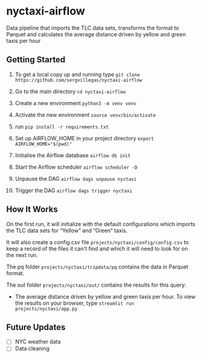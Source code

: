 # nyctaxi-airflow

Data pipeline that imports the TLC data sets, transforms the format to Parquet and calculates the average distance 
driven by yellow and green taxis per hour

## Getting Started

1. To get a local copy up and running type `git clone https://github.com/sergvillegas/nyctaxi-airflow`

2. Go to the main directory `cd nyctaxi-airflow`

3. Create a new environment `python3 -m venv venv`

4. Activate the new environment `source venv/bin/activate`

5. run `pip install -r requirements.txt`

6. Set up AIRFLOW_HOME in your project directory `export AIRFLOW_HOME="$(pwd)"`

7. Initialise the Airflow database `airflow db init`

8. Start the Airflow scheduler `airflow scheduler -D`

9. Unpause the DAG `airflow dags unpause nyctaxi`

10. Trigger the DAG `airflow dags trigger nyctaxi`

## How It Works

On the first run, it will initialize with the default configurations which imports the TLC data sets 
for “Yellow” and “Green” taxis.

It will also create a config.csv file `projects/nyctaxi/config/config.csv` to keep a record of the files it can't find 
and which it will need to look for on the next run.

The pq folder `projects/nyctaxi/tripdata/pq` contains the data in Parquet format.

The out folder `projects/nyctaxi/out/` contains the results for this query:
- The average distance driven by yellow and green taxis per hour. To view the results on your browser, 
type `streamlit run projects/nyctaxi/app.py` 

## Future Updates

- [ ] NYC weather data
- [ ] Data cleaning
